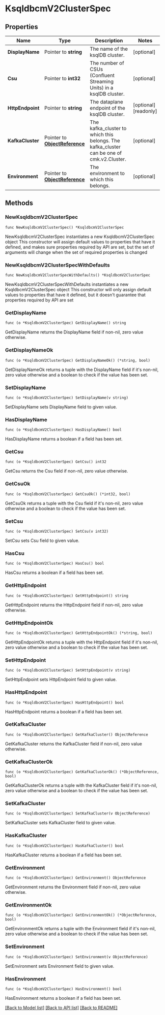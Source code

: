 # KsqldbcmV2ClusterSpec

## Properties

Name | Type | Description | Notes
------------ | ------------- | ------------- | -------------
**DisplayName** | Pointer to **string** | The name of the ksqlDB cluster. | [optional] 
**Csu** | Pointer to **int32** | The number of CSUs (Confluent Streaming Units) in a ksqlDB cluster. | [optional] 
**HttpEndpoint** | Pointer to **string** | The dataplane endpoint of the ksqlDB cluster. | [optional] [readonly] 
**KafkaCluster** | Pointer to [**ObjectReference**](ObjectReference.md) | The kafka_cluster to which this belongs. The kafka_cluster can be one of cmk.v2.Cluster. | [optional] 
**Environment** | Pointer to [**ObjectReference**](ObjectReference.md) | The environment to which this belongs. | [optional] 

## Methods

### NewKsqldbcmV2ClusterSpec

`func NewKsqldbcmV2ClusterSpec() *KsqldbcmV2ClusterSpec`

NewKsqldbcmV2ClusterSpec instantiates a new KsqldbcmV2ClusterSpec object
This constructor will assign default values to properties that have it defined,
and makes sure properties required by API are set, but the set of arguments
will change when the set of required properties is changed

### NewKsqldbcmV2ClusterSpecWithDefaults

`func NewKsqldbcmV2ClusterSpecWithDefaults() *KsqldbcmV2ClusterSpec`

NewKsqldbcmV2ClusterSpecWithDefaults instantiates a new KsqldbcmV2ClusterSpec object
This constructor will only assign default values to properties that have it defined,
but it doesn't guarantee that properties required by API are set

### GetDisplayName

`func (o *KsqldbcmV2ClusterSpec) GetDisplayName() string`

GetDisplayName returns the DisplayName field if non-nil, zero value otherwise.

### GetDisplayNameOk

`func (o *KsqldbcmV2ClusterSpec) GetDisplayNameOk() (*string, bool)`

GetDisplayNameOk returns a tuple with the DisplayName field if it's non-nil, zero value otherwise
and a boolean to check if the value has been set.

### SetDisplayName

`func (o *KsqldbcmV2ClusterSpec) SetDisplayName(v string)`

SetDisplayName sets DisplayName field to given value.

### HasDisplayName

`func (o *KsqldbcmV2ClusterSpec) HasDisplayName() bool`

HasDisplayName returns a boolean if a field has been set.

### GetCsu

`func (o *KsqldbcmV2ClusterSpec) GetCsu() int32`

GetCsu returns the Csu field if non-nil, zero value otherwise.

### GetCsuOk

`func (o *KsqldbcmV2ClusterSpec) GetCsuOk() (*int32, bool)`

GetCsuOk returns a tuple with the Csu field if it's non-nil, zero value otherwise
and a boolean to check if the value has been set.

### SetCsu

`func (o *KsqldbcmV2ClusterSpec) SetCsu(v int32)`

SetCsu sets Csu field to given value.

### HasCsu

`func (o *KsqldbcmV2ClusterSpec) HasCsu() bool`

HasCsu returns a boolean if a field has been set.

### GetHttpEndpoint

`func (o *KsqldbcmV2ClusterSpec) GetHttpEndpoint() string`

GetHttpEndpoint returns the HttpEndpoint field if non-nil, zero value otherwise.

### GetHttpEndpointOk

`func (o *KsqldbcmV2ClusterSpec) GetHttpEndpointOk() (*string, bool)`

GetHttpEndpointOk returns a tuple with the HttpEndpoint field if it's non-nil, zero value otherwise
and a boolean to check if the value has been set.

### SetHttpEndpoint

`func (o *KsqldbcmV2ClusterSpec) SetHttpEndpoint(v string)`

SetHttpEndpoint sets HttpEndpoint field to given value.

### HasHttpEndpoint

`func (o *KsqldbcmV2ClusterSpec) HasHttpEndpoint() bool`

HasHttpEndpoint returns a boolean if a field has been set.

### GetKafkaCluster

`func (o *KsqldbcmV2ClusterSpec) GetKafkaCluster() ObjectReference`

GetKafkaCluster returns the KafkaCluster field if non-nil, zero value otherwise.

### GetKafkaClusterOk

`func (o *KsqldbcmV2ClusterSpec) GetKafkaClusterOk() (*ObjectReference, bool)`

GetKafkaClusterOk returns a tuple with the KafkaCluster field if it's non-nil, zero value otherwise
and a boolean to check if the value has been set.

### SetKafkaCluster

`func (o *KsqldbcmV2ClusterSpec) SetKafkaCluster(v ObjectReference)`

SetKafkaCluster sets KafkaCluster field to given value.

### HasKafkaCluster

`func (o *KsqldbcmV2ClusterSpec) HasKafkaCluster() bool`

HasKafkaCluster returns a boolean if a field has been set.

### GetEnvironment

`func (o *KsqldbcmV2ClusterSpec) GetEnvironment() ObjectReference`

GetEnvironment returns the Environment field if non-nil, zero value otherwise.

### GetEnvironmentOk

`func (o *KsqldbcmV2ClusterSpec) GetEnvironmentOk() (*ObjectReference, bool)`

GetEnvironmentOk returns a tuple with the Environment field if it's non-nil, zero value otherwise
and a boolean to check if the value has been set.

### SetEnvironment

`func (o *KsqldbcmV2ClusterSpec) SetEnvironment(v ObjectReference)`

SetEnvironment sets Environment field to given value.

### HasEnvironment

`func (o *KsqldbcmV2ClusterSpec) HasEnvironment() bool`

HasEnvironment returns a boolean if a field has been set.


[[Back to Model list]](../README.md#documentation-for-models) [[Back to API list]](../README.md#documentation-for-api-endpoints) [[Back to README]](../README.md)


